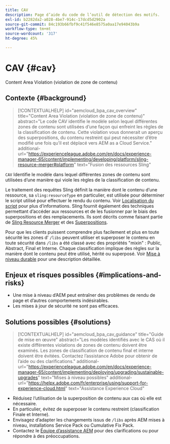 ```yaml
---
title: CAV
description: Page d’aide du code de l’outil de détection des motifs.
exl-id: b2282da2-a028-4be7-914c-17dcd5d2902a
source-git-commit: 84c193b66fbf9c41f546e8575a0aa17e94043b9a
workflow-type: tm+mt
source-wordcount: '317'
ht-degree: 45%

---
```


# CAV {#cav}

Content Area Violation (violation de zone de contenu)

## Contexte {#background}

>[!CONTEXTUALHELP]
>id="aemcloud_bpa_cav_overview"
>title="Content Area Violation (violation de zone de contenu)"
>abstract="Le code CAV identifie le modèle selon lequel différentes zones de contenu sont utilisées d’une façon qui enfreint les règles de la classification de contenu. Cette violation vous donnerait un aperçu des superpositions, du contenu restreint qui peut nécessiter d’être modifié une fois qu’il est déplacé vers AEM as a Cloud Service."
>additional-url="https://experienceleague.adobe.com/en/docs/experience-manager-65/content/implementing/developing/platform/sling-resource-merger#platform" text="Fusion des ressources Sling"

`CAV` Identifie le modèle dans lequel différentes zones de contenu sont utilisées d’une manière qui viole les règles de la classification de contenu.

Le traitement des requêtes Sling définit la manière dont le contenu d’une ressource, sa `sling:resourceType` en particulier, est utilisée pour déterminer le script utilisé pour effectuer le rendu du contenu. Voir [Localisation du script](https://experienceleague.adobe.com/en/docs/experience-manager-65/content/implementing/developing/introduction/the-basics#locating-the-script) pour plus d’informations. Sling fournit également des techniques permettant d’accéder aux ressources et de les fusionner par le biais des superpositions et des remplacements. Ils sont décrits comme faisant partie de [Sling Resource Merger](https://experienceleague.adobe.com/en/docs/experience-manager-65/content/implementing/developing/platform/sling-resource-merger) et des [Superpositions](https://experienceleague.adobe.com/en/docs/experience-manager-65/content/implementing/developing/platform/overlays).

Pour que les clients puissent comprendre plus facilement et plus en toute sécurité les zones d’ `/libs` peuvent utiliser et superposer le contenu en toute sécurité dans `/libs` a été classé avec des propriétés &quot;mixin&quot; : Public, Abstract, Final et Interne. Chaque classification implique des règles sur la manière dont le contenu peut être utilisé, hérité ou superposé. Voir [Mise à niveau durable](https://experienceleague.adobe.com/en/docs/experience-manager-65/content/implementing/deploying/upgrading/sustainable-upgrades) pour une description détaillée.

## Enjeux et risques possibles {#implications-and-risks}

* Une mise à niveau d’AEM peut entraîner des problèmes de rendu de page et d’autres comportements indésirables.
* Les mises à jour de sécurité ne sont pas efficaces.

## Solutions possibles {#solutions}

>[!CONTEXTUALHELP]
>id="aemcloud_bpa_cav_guidance"
>title="Guide de mise en œuvre"
>abstract="Les modèles identifiés avec le CAS où il existe différentes violations de zones de contenu doivent être examinés. Les zones de classification de contenu final et interne doivent être évitées. Contactez l’assistance Adobe pour obtenir de l’aide ou des clarifications."
>additional-url="https://experienceleague.adobe.com/en/docs/experience-manager-65/content/implementing/deploying/upgrading/sustainable-upgrades" text="Mises à niveau possibles"
>additional-url="https://helpx.adobe.com/fr/enterprise/using/support-for-experience-cloud.html" text="Assistance Experience Cloud"

* Réduisez l’utilisation de la superposition de contenu aux cas où elle est nécessaire.
* En particulier, évitez de superposer le contenu restreint (classification Finale et Interne).
* Envisagez d’adapter les changements issus de `/libs` après AEM mises à niveau, installations Service Pack ou Cumulative Fix Pack.
* Contactez le [Équipe d’assistance AEM](https://helpx.adobe.com/fr/enterprise/using/support-for-experience-cloud.html) pour des clarifications ou pour répondre à des préoccupations.
